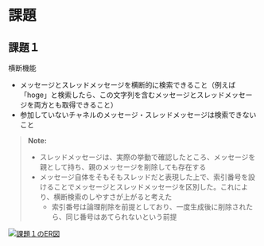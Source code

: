 # 課題

## 課題１

横断機能

- メッセージとスレッドメッセージを横断的に検索できること（例えば「hoge」と検索したら、この文字列を含むメッセージとスレッドメッセージを両方とも取得できること）
- 参加していないチャネルのメッセージ・スレッドメッセージは検索できないこと

> **Note:**
>
> - スレッドメッセージは、実際の挙動で確認したところ、メッセージを親として持ち、親のメッセージを削除しても存在する
> - メッセージ自体をそもそもスレッドだと表現した上で、索引番号を設けることでメッセージとスレッドメッセージを区別した。これにより、横断検索のしやすさが上がると考えた
>   - 索引番号は論理削除を前提としており、一度生成後に削除されたら、同じ番号はあてられないという前提

[![課題１のER図](https://mermaid.ink/img/pako:eNq1VN2K00AYfZVhrrcvkLuyzbLL6hraFW8CZUy-bYPNTJlMcaXdCzsoKCx6U8S9U3FZVNwLRS0u-DBD2tdwkk5-mm5YWfAiYZLvfOec7yQzY-wxH7CFgbcC0uMkdKlLH9xr73ec5raNJpNGg43R9m7z4MC-gyzkMSpIQCOX3u_Y7ayerBuOvopOCz2EAaO9qCtYDbhgLUM3xG8kz3j-jb-CPtxt281W7WR5ecgioWvmOalOsmpj79C-u8ZgOMYuRcjrE048ARyNIuDdwEfOPnKxkudKXqnpD33fa7k4gQo4FisUJSFUQPHr0wR1suKuBFKjtFOnVEAfM_4oGhIPSvjLFH-ppnMlz9L1fNVYFs9yvL20XlEKgxL6qZIflPym5KmSn3PJ2jHXvDs3eDfxFj15xte0FGHXjFny7tR6v3XOxmsmkjtd0yg8mp-yYlH0ORC_cJiofFFSKvli095_-GzlzZFaC6iAniYIIYpITwdBfTjO4nuXOJv-TnV_Lb-_j69my9mn-NXPqnwx1k7dWGl4mUqyK4GKTZH4-bP469x0BBouSDjM25L9Dn6XXNO4eDlbXvxZvPm4eDs1s-ItHAIPSeDrszQd1sWiDyG42NJLH47IaCBSsIaOhj4RYPuBYBxbR2QQwRYmI8E6T6iXv1ihzLFs3p78BUIXUpo)](https://mermaid.live/edit#pako:eNq1VN2K00AYfZVhrrcvkLuyzbLL6hraFW8CZUy-bYPNTJlMcaXdCzsoKCx6U8S9U3FZVNwLRS0u-DBD2tdwkk5-mm5YWfAiYZLvfOec7yQzY-wxH7CFgbcC0uMkdKlLH9xr73ec5raNJpNGg43R9m7z4MC-gyzkMSpIQCOX3u_Y7ayerBuOvopOCz2EAaO9qCtYDbhgLUM3xG8kz3j-jb-CPtxt281W7WR5ecgioWvmOalOsmpj79C-u8ZgOMYuRcjrE048ARyNIuDdwEfOPnKxkudKXqnpD33fa7k4gQo4FisUJSFUQPHr0wR1suKuBFKjtFOnVEAfM_4oGhIPSvjLFH-ppnMlz9L1fNVYFs9yvL20XlEKgxL6qZIflPym5KmSn3PJ2jHXvDs3eDfxFj15xte0FGHXjFny7tR6v3XOxmsmkjtd0yg8mp-yYlH0ORC_cJiofFFSKvli095_-GzlzZFaC6iAniYIIYpITwdBfTjO4nuXOJv-TnV_Lb-_j69my9mn-NXPqnwx1k7dWGl4mUqyK4GKTZH4-bP469x0BBouSDjM25L9Dn6XXNO4eDlbXvxZvPm4eDs1s-ItHAIPSeDrszQd1sWiDyG42NJLH47IaCBSsIaOhj4RYPuBYBxbR2QQwRYmI8E6T6iXv1ihzLFs3p78BUIXUpo)
